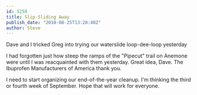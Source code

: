 ```yaml
---
id: 5250
title: Slip-Sliding Away
publish_date: "2010-08-25T13:28:40Z"
author: Steve
---
```

  
Dave and I tricked Greg into trying our waterslide loop-dee-loop yesterday

I had forgotten just how steep the ramps of the "Pipecut" trail on Anemone were until I was reacquainted with them yesterday. Great idea, Dave. The Ibuprofen Manufacturers of America thank you.

I need to start organizing our end-of-the-year cleanup. I'm thinking the third or fourth week of September. Hope that will work for everyone.
